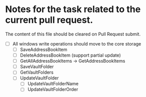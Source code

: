 # Notes for the task related to the current pull request.

The content of this file should be cleared on Pull Request submit.

- [ ] All windows write operations should move to the core storage
  - [ ] SaveAddressBookItem
  - [ ] DeleteAddressBookItem (support partial update)
  - [ ] GetAllAddressBookItems -> GetAddressBookItems
  - [ ] SaveVaultFolder
  - [ ] GetVaultFolders
  - [ ] UpdateVaultFolder
    - [ ] UpdateVaultFolderName
    - [ ] UpdateVaultFolderOrder

